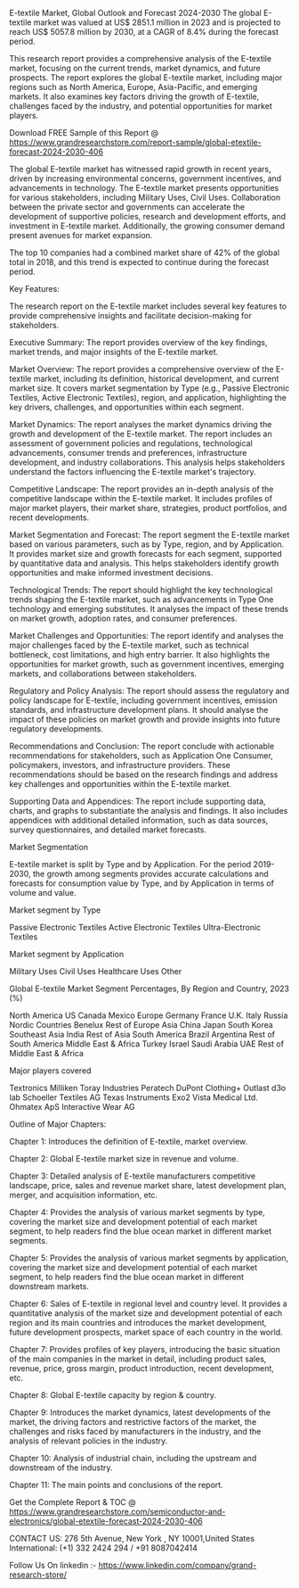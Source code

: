 E-textile Market, Global Outlook and Forecast 2024-2030
The global E-textile market was valued at US$ 2851.1 million in 2023 and is projected to reach US$ 5057.8 million by 2030, at a CAGR of 8.4% during the forecast period.

This research report provides a comprehensive analysis of the E-textile market, focusing on the current trends, market dynamics, and future prospects. The report explores the global E-textile market, including major regions such as North America, Europe, Asia-Pacific, and emerging markets. It also examines key factors driving the growth of E-textile, challenges faced by the industry, and potential opportunities for market players.

Download FREE Sample of this Report @ https://www.grandresearchstore.com/report-sample/global-etextile-forecast-2024-2030-406

The global E-textile market has witnessed rapid growth in recent years, driven by increasing environmental concerns, government incentives, and advancements in technology. The E-textile market presents opportunities for various stakeholders, including Military Uses, Civil Uses. Collaboration between the private sector and governments can accelerate the development of supportive policies, research and development efforts, and investment in E-textile market. Additionally, the growing consumer demand present avenues for market expansion.

The top 10 companies had a combined market share of 42% of the global total in 2018, and this trend is expected to continue during the forecast period.

Key Features:

The research report on the E-textile market includes several key features to provide comprehensive insights and facilitate decision-making for stakeholders.

Executive Summary: The report provides overview of the key findings, market trends, and major insights of the E-textile market.

Market Overview: The report provides a comprehensive overview of the E-textile market, including its definition, historical development, and current market size. It covers market segmentation by Type (e.g., Passive Electronic Textiles, Active Electronic Textiles), region, and application, highlighting the key drivers, challenges, and opportunities within each segment.

Market Dynamics: The report analyses the market dynamics driving the growth and development of the E-textile market. The report includes an assessment of government policies and regulations, technological advancements, consumer trends and preferences, infrastructure development, and industry collaborations. This analysis helps stakeholders understand the factors influencing the E-textile market's trajectory.

Competitive Landscape: The report provides an in-depth analysis of the competitive landscape within the E-textile market. It includes profiles of major market players, their market share, strategies, product portfolios, and recent developments.

Market Segmentation and Forecast: The report segment the E-textile market based on various parameters, such as by Type, region, and by Application. It provides market size and growth forecasts for each segment, supported by quantitative data and analysis. This helps stakeholders identify growth opportunities and make informed investment decisions.

Technological Trends: The report should highlight the key technological trends shaping the E-textile market, such as advancements in Type One technology and emerging substitutes. It analyses the impact of these trends on market growth, adoption rates, and consumer preferences.

Market Challenges and Opportunities: The report identify and analyses the major challenges faced by the E-textile market, such as technical bottleneck, cost limitations, and high entry barrier. It also highlights the opportunities for market growth, such as government incentives, emerging markets, and collaborations between stakeholders.

Regulatory and Policy Analysis: The report should assess the regulatory and policy landscape for E-textile, including government incentives, emission standards, and infrastructure development plans. It should analyse the impact of these policies on market growth and provide insights into future regulatory developments.

Recommendations and Conclusion: The report conclude with actionable recommendations for stakeholders, such as Application One Consumer, policymakers, investors, and infrastructure providers. These recommendations should be based on the research findings and address key challenges and opportunities within the E-textile market.

Supporting Data and Appendices: The report include supporting data, charts, and graphs to substantiate the analysis and findings. It also includes appendices with additional detailed information, such as data sources, survey questionnaires, and detailed market forecasts.

Market Segmentation

E-textile market is split by Type and by Application. For the period 2019-2030, the growth among segments provides accurate calculations and forecasts for consumption value by Type, and by Application in terms of volume and value.

Market segment by Type

Passive Electronic Textiles
Active Electronic Textiles
Ultra-Electronic Textiles

Market segment by Application

Military Uses
Civil Uses
Healthcare Uses
Other

Global E-textile Market Segment Percentages, By Region and Country, 2023 (%)

North America
US
Canada
Mexico
Europe
Germany
France
U.K.
Italy
Russia
Nordic Countries
Benelux
Rest of Europe
Asia
China
Japan
South Korea
Southeast Asia
India
Rest of Asia
South America
Brazil
Argentina
Rest of South America
Middle East & Africa
Turkey
Israel
Saudi Arabia
UAE
Rest of Middle East & Africa

Major players covered

Textronics
Milliken
Toray Industries
Peratech
DuPont
Clothing+
Outlast
d3o lab
Schoeller Textiles AG
Texas Instruments
Exo2
Vista Medical Ltd.
Ohmatex ApS
Interactive Wear AG

Outline of Major Chapters:

Chapter 1: Introduces the definition of E-textile, market overview.

Chapter 2: Global E-textile market size in revenue and volume.

Chapter 3: Detailed analysis of E-textile manufacturers competitive landscape, price, sales and revenue market share, latest development plan, merger, and acquisition information, etc.

Chapter 4: Provides the analysis of various market segments by type, covering the market size and development potential of each market segment, to help readers find the blue ocean market in different market segments.

Chapter 5: Provides the analysis of various market segments by application, covering the market size and development potential of each market segment, to help readers find the blue ocean market in different downstream markets.

Chapter 6: Sales of E-textile in regional level and country level. It provides a quantitative analysis of the market size and development potential of each region and its main countries and introduces the market development, future development prospects, market space of each country in the world.

Chapter 7: Provides profiles of key players, introducing the basic situation of the main companies in the market in detail, including product sales, revenue, price, gross margin, product introduction, recent development, etc.

Chapter 8: Global E-textile capacity by region & country.

Chapter 9: Introduces the market dynamics, latest developments of the market, the driving factors and restrictive factors of the market, the challenges and risks faced by manufacturers in the industry, and the analysis of relevant policies in the industry.

Chapter 10: Analysis of industrial chain, including the upstream and downstream of the industry.

Chapter 11: The main points and conclusions of the report.

Get the Complete Report & TOC @ https://www.grandresearchstore.com/semiconductor-and-electronics/global-etextile-forecast-2024-2030-406

CONTACT US:
276 5th Avenue, New York , NY 10001,United States
International: (+1) 332 2424 294 / +91 8087042414

Follow Us On linkedin :- https://www.linkedin.com/company/grand-research-store/
